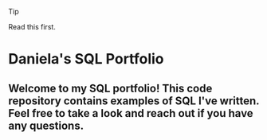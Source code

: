 > [!TIP]
> Read this first. 

# Daniela's SQL Portfolio

## Welcome to my SQL portfolio! This code repository contains examples of SQL I've written. Feel free to take a look and reach out if you have any questions.
